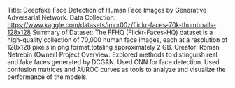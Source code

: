 Title: Deepfake Face Detection of Human Face Images by Generative Adversarial Network. Data Collection: https://www.kaggle.com/datasets/imcr00z/flickr-faces-70k-thumbnails-128x128 Summary of Dataset: The FFHQ (Flickr-Faces-HQ) dataset is a high-quality collection of 70,000 human face images, each at a resolution of 128x128 pixels in png format,totaling approximately 2 GB. Creator: Roman Netrebin (Owner) Project Overview: Explored methods to distinguish real and fake faces generated by DCGAN. Used CNN for face detection. Used confusion matrices and AUROC curves as tools to analyze and visualize the performance of the models.
